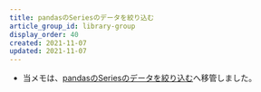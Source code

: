 ```yaml
---
title: pandasのSeriesのデータを絞り込む
article_group_id: library-group
display_order: 40
created: 2021-11-07
updated: 2021-11-07
---
```

- 当メモは、[pandasのSeriesのデータを絞り込む](https://thinktwice.tech/it/python/filter_data_in_pandas_series/)へ移管しました。